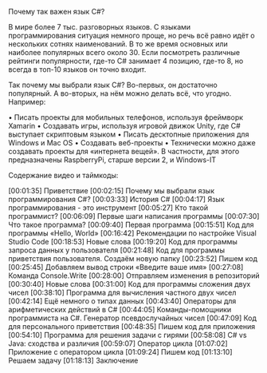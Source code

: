 Почему так важен язык С#?

В мире более 7 тыс. разговорных языков. С языками программирования ситуация немного проще, но речь всё равно идёт о нескольких сотнях наименований. В то же время основных или наиболее популярных всего около 30. Если посмотреть различные рейтинги популярности, где-то C# занимает 4 позицию, где-то 8, но всегда в топ-10 языков он точно входит.

Так почему мы выбрали язык С#? Во-первых, он достаточно популярный. А во-вторых, на нём можно делать всё, что угодно. Например:

• Писать проекты для мобильных телефонов, используя фреймворк Xamarin
• Создавать игры, используя игровой движок Unity, где С# выступает скриптовым языком
• Писать десктопные приложения для Windows и Mac OS
• Создавать веб-проекты
• Технически можно даже создавать проекты для «интернета вещей». В частности, для этого предназначены RaspberryPi, старше версии 2, и Windows-IT


Содержание видео и таймкоды:

[00:01:35] Приветствие
[00:02:15] Почему мы выбрали язык программирования C#?
[00:03:33] История C#
[00:04:17] Язык программирования - это инструмент
[00:05:27] Кто такой программист?
[00:06:09] Первые шаги написания программы
[00:07:30] Что такое программа?
[00:09:40] Первая программа
[00:15:51] Код для программы «Hello, World»
[00:16:42] Рекомендации по настройке Visual Studio Code
[00:18:53] Новые слова
[00:19:20] Код для программы запроса данных у пользователя
[00:21:48] Код для программы приветствия пользователя. Создаём новую папку
[00:23:52] Пишем код
[00:25:45] Добавляем вывод строки «Введите ваше имя»
[00:27:08] Команда Console.Write
[00:28:00] Отправляем изменения в репозиторий
[00:30:40] Новые слова
[00:31:00] Код для программы сложения двух чисел
[00:38:10] Программа для вычисления частного двух чисел
[00:42:14] Ещё немного о типах данных
[00:43:40] Операторы для арифметических действий в С#
[00:44:05] Команды-помощники программиста на C#. Генератор псевдослучайных чисел
[00:47:09] Код для персонального приветствия
[00:48:35] Пишем код для приложения
[00:54:10] Программа для решения задачи с гирями
[00:58:08] C# vs Java: сходства и различия
[00:59:07] Оператор цикла
[01:07:02] Приложение с оператором цикла
[01:09:24] Пишем код
[01:13:10] Решаем задачу
[01:18:13] Заключение
